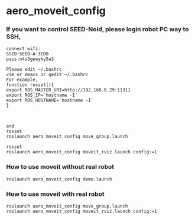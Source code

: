 # aero\_moveit\_config

### If you want to control SEED-Noid, please login robot PC way to SSH,
```
connect wifi:
SSID:SEED-A-3ED0
pass:n4u3gewyky5a3

Please edit ~/.bashrc
vim or emacs or gedit ~/.bashrc
For example,
function rosset(){
export ROS_MASTER_URI=http://192.168.0.29:11311 
export ROS_IP=`hostname -I` 
export ROS_HOSTNAME=`hostname -I` 
}



and 
rosset
roslaunch aero_moveit_config move_group.launch

rosset
roslaunch aero_moveit_config moveit_rviz.launch config:=1

```

### How to use moveit without real robot

```
roslaunch aero_moveit_config demo.launch
```

### How to use moveit with real robot

```
roslaunch aero_moveit_config move_group.launch
roslaunch aero_moveit_config moveit_rviz.launch config:=1
```

